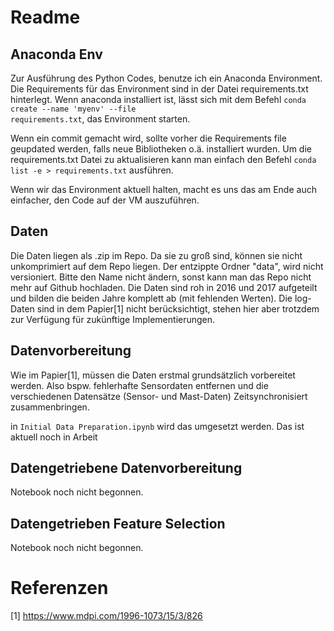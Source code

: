 # Readme

## Anaconda Env

Zur Ausführung des Python Codes, benutze ich ein Anaconda Environment. Die Requirements für das Environment sind in der Datei requirements.txt hinterlegt. Wenn anaconda installiert ist, lässt sich mit dem Befehl <code>conda create --name 'myenv' --file requirements.txt</code>, das Environment starten.

Wenn ein commit gemacht wird, sollte vorher die Requirements file geupdated werden, falls neue Bibliotheken o.ä. installiert wurden. Um die requirements.txt Datei zu aktualisieren kann man einfach den Befehl <code>conda list -e > requirements.txt</code> ausführen.

Wenn wir das Environment aktuell halten, macht es uns das am Ende auch einfacher, den Code auf der VM auszuführen.

## Daten

Die Daten liegen als .zip im Repo. Da sie zu groß sind, können sie nicht unkomprimiert auf dem Repo liegen. Der entzippte Ordner "data", wird nicht versioniert. Bitte den Name nicht ändern, sonst kann man das Repo nicht mehr auf Github hochladen. 
Die Daten sind roh in 2016 und 2017 aufgeteilt und bilden die beiden Jahre komplett ab (mit fehlenden Werten). Die log-Daten sind in dem Papier[1] nicht berücksichtigt, stehen hier aber trotzdem zur Verfügung für zukünftige Implementierungen.

## Datenvorbereitung

Wie im Papier[1], müssen die Daten erstmal grundsätzlich vorbereitet werden. Also bspw. fehlerhafte Sensordaten entfernen und die verschiedenen Datensätze (Sensor- und Mast-Daten) Zeitsynchronisiert zusammenbringen.

in <code>Initial Data Preparation.ipynb</code> wird das umgesetzt werden. Das ist aktuell noch in Arbeit

## Datengetriebene Datenvorbereitung

Notebook noch nicht begonnen.


## Datengetrieben Feature Selection

Notebook noch nicht begonnen.

# Referenzen

[1] <a>https://www.mdpi.com/1996-1073/15/3/826</a>